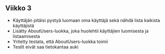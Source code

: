## Viikko 3

- Käyttäjän pitäisi pystyä luomaan oma käyttäjä sekä nähdä lista kaikista käyttäjistä
- Lisätty AboutUsers-luokka, joka huolehtii käyttäjien luomisesta ja listaamisesta
- Yritetty testata, että AboutUsers-luokka toimii
- Testit eivät saa tietokantaa auki
